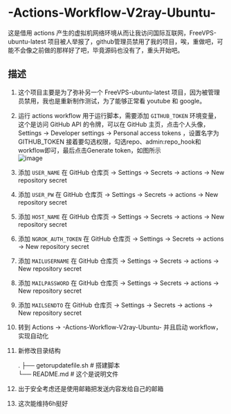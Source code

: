 # -Actions-Workflow-V2ray-Ubuntu-
这是借用 actions 产生的虚拟机网络环境从而让我访问国际互联网，FreeVPS-ubuntu-latest 项目被人举报了，github管理员禁用了我的项目，唉，重做吧，可能不会像之前做的那样好了吧，毕竟源码也没有了，重头开始吧。

## 描述
1. 这个项目主要是为了弥补另一个 FreeVPS-ubuntu-latest 项目，因为被管理员禁用，我也是重新制作测试，为了能够正常看 youtube 和 google。  
2. 运行 actions workflow 用于运行脚本，需要添加 `GITHUB_TOKEN` 环境变量，这个是访问 GitHub API 的令牌，可以在 GitHub 主页，点击个人头像，Settings -> Developer settings -> Personal access tokens ，设置名字为 GITHUB_TOKEN 接着要勾选权限，勾选repo、admin:repo_hook和workflow即可，最后点击Generate token，如图所示  
![image](https://user-images.githubusercontent.com/94947393/198914419-0f567e83-03b2-4a33-845f-0039236fb640.png)  
3. 添加 `USER_NAME` 在 GitHub 仓库页 -> Settings -> Secrets -> actions -> New repository secret  
4. 添加 `USER_PW` 在 GitHub 仓库页 -> Settings -> Secrets -> actions -> New repository secret  
5. 添加 `HOST_NAME` 在 GitHub 仓库页 -> Settings -> Secrets -> actions -> New repository secret  
6. 添加 `NGROK_AUTH_TOKEN` 在 GitHub 仓库页 -> Settings -> Secrets -> actions -> New repository secret  
7. 添加 `MAILUSERNAME` 在 GitHub 仓库页 -> Settings -> Secrets -> actions -> New repository secret  
8. 添加 `MAILPASSWORD` 在 GitHub 仓库页 -> Settings -> Secrets -> actions -> New repository secret  
9. 添加 `MAILSENDTO` 在 GitHub 仓库页 -> Settings -> Secrets -> actions -> New repository secret  
10. 转到 Actions -> -Actions-Workflow-V2ray-Ubuntu- 并且启动 workflow，实现自动化  
11. 新修改目录结构  

    .
    ├── getorupdatefile.sh                          # 搭建脚本  
    └── README.md                                   # 这个是说明文件   
    
9. 出于安全考虑还是使用邮箱把发送内容发给自己的邮箱  
10. 这次能维持6h挺好  
